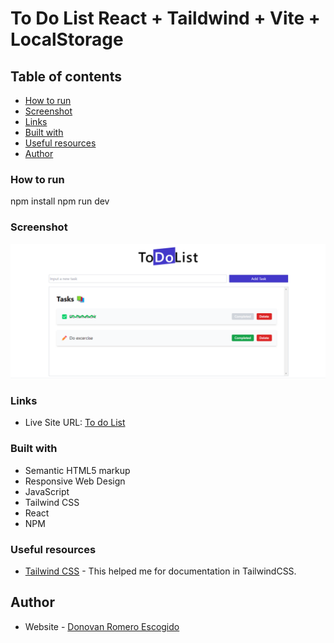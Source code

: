 # To Do List React + Taildwind + Vite + LocalStorage

## Table of contents
  - [How to run](#Run)
  - [Screenshot](#screenshot)
  - [Links](#links)
  - [Built with](#built-with)
  - [Useful resources](#useful-resources)
- [Author](#author)

### How to run
npm install
npm run dev

### Screenshot

![](./public/ToDoList.png)

### Links

- Live Site URL: [To do List](https://taupe-profiterole-6a3075.netlify.app/)

### Built with

- Semantic HTML5 markup
- Responsive Web Design
- JavaScript
- Tailwind CSS
- React
- NPM

### Useful resources

- [Tailwind CSS](https://tailwindcss.com/docs/installation) - This helped me for documentation in TailwindCSS.

## Author

- Website - [Donovan Romero Escogido](https://github.com/nsvonod12)
